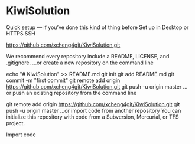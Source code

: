 # KiwiSolution

Quick setup — if you’ve done this kind of thing before
 Set up in Desktop	or	
 HTTPS
 SSH

https://github.com/xcheng4git/KiwiSolution.git

We recommend every repository include a README, LICENSE, and .gitignore.
…or create a new repository on the command line

echo "# KiwiSolution" >> README.md
git init
git add README.md
git commit -m "first commit"
git remote add origin https://github.com/xcheng4git/KiwiSolution.git
git push -u origin master
…or push an existing repository from the command line

git remote add origin https://github.com/xcheng4git/KiwiSolution.git
git push -u origin master
…or import code from another repository
You can initialize this repository with code from a Subversion, Mercurial, or TFS project.

Import code

